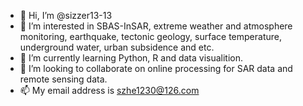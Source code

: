 - 👋 Hi, I’m @sizzer13-13
- 👀 I’m interested in SBAS-InSAR, extreme weather and atmosphere monitoring, earthquake, tectonic geology, surface temperature, underground water, urban subsidence and etc.
- 🌱 I’m currently learning Python, R and data visualition.
- 💞️ I’m looking to collaborate on online processing for SAR data and remote sensing data.
- 📫 My email address is szhe1230@126.com

<!---
sizzer13-13/sizzer13-13 is a ✨ special ✨ repository because its `README.md` (this file) appears on your GitHub profile.
You can click the Preview link to take a look at your changes.
--->

